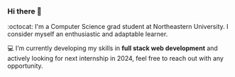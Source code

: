 ### Hi there 👋

<!--
**yuwei-wu-k/yuwei-wu-k** is a ✨ _special_ ✨ repository because its `README.md` (this file) appears on your GitHub profile.
-->

:octocat: I'm a Computer Science grad student at Northeastern University. I consider myself an enthusiastic and adaptable learner.

:computer: I’m currently developing my skills in **full stack web development** and actively looking for next internship in 2024, feel free to reach out with any opportunity.
